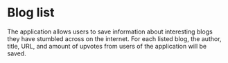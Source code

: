 # Blog list

The application allows users to save information about interesting blogs they have stumbled across on the internet. For each listed blog, the author, title, URL, and amount of upvotes from users of the application will be saved.
